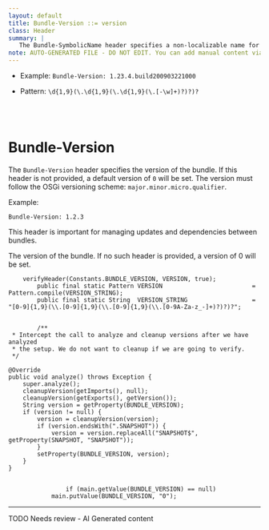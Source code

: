 ```yaml
---
layout: default
title: Bundle-Version ::= version
class: Header
summary: |
   The Bundle-SymbolicName header specifies a non-localizable name for this bundle. The bundle symbolic name together with a version must identify a unique bundle though it can be installed multiple times in a framework. The bundle symbolic name should be based on the reverse domain name convention.
note: AUTO-GENERATED FILE - DO NOT EDIT. You can add manual content via same filename in ext folder. 
---
```


- Example: `Bundle-Version: 1.23.4.build200903221000`

- Pattern: `\d{1,9}(\.\d{1,9}(\.\d{1,9}(\.[-\w]+)?)?)?`

<!-- Manual content from: ext/bundle_version.md --><br /><br />

# Bundle-Version

The `Bundle-Version` header specifies the version of the bundle. If this header is not provided, a default version of `0` will be set. The version must follow the OSGi versioning scheme: `major.minor.micro.qualifier`.

Example:

```
Bundle-Version: 1.2.3
```

This header is important for managing updates and dependencies between bundles.

The version of the bundle. If no such header is provided, a version of 0 will be set.	
	
	
	
		verifyHeader(Constants.BUNDLE_VERSION, VERSION, true);
			public final static Pattern	VERSION							= Pattern.compile(VERSION_STRING);
			public final static String	VERSION_STRING					= "[0-9]{1,9}(\\.[0-9]{1,9}(\\.[0-9]{1,9}(\\.[0-9A-Za-z_-]+)?)?)?";
		
		
			/**
	 * Intercept the call to analyze and cleanup versions after we have analyzed
	 * the setup. We do not want to cleanup if we are going to verify.
	 */

	@Override
	public void analyze() throws Exception {
		super.analyze();
		cleanupVersion(getImports(), null);
		cleanupVersion(getExports(), getVersion());
		String version = getProperty(BUNDLE_VERSION);
		if (version != null) {
			version = cleanupVersion(version);
			if (version.endsWith(".SNAPSHOT")) {
				version = version.replaceAll("SNAPSHOT$", getProperty(SNAPSHOT, "SNAPSHOT"));
			}
			setProperty(BUNDLE_VERSION, version);
		}
	}
		
		
					if (main.getValue(BUNDLE_VERSION) == null)
				main.putValue(BUNDLE_VERSION, "0");


<hr />
TODO Needs review - AI Generated content

